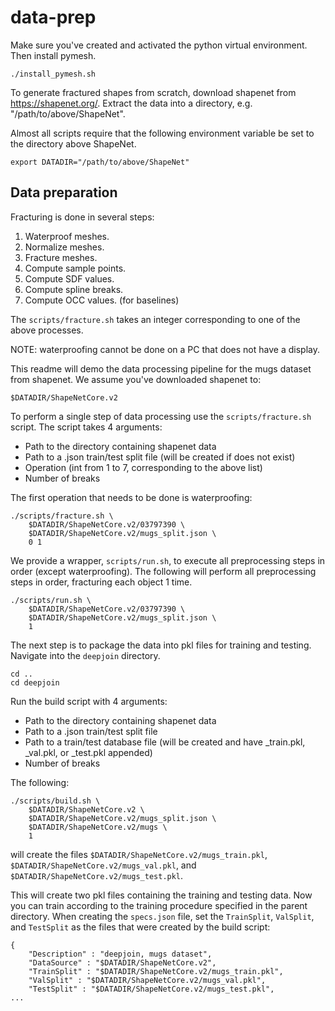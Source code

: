 # data-prep

Make sure you've created and activated the python virtual environment. Then install pymesh.
```
./install_pymesh.sh
```

To generate fractured shapes from scratch, download shapenet from https://shapenet.org/. Extract the data into a directory, e.g. "/path/to/above/ShapeNet".

Almost all scripts require that the following environment variable be set to the directory above ShapeNet.
```
export DATADIR="/path/to/above/ShapeNet"
```

## Data preparation
Fracturing is done in several steps:

1) Waterproof meshes.
2) Normalize meshes. 
3) Fracture meshes. 
4) Compute sample points.
5) Compute SDF values. 
6) Compute spline breaks. 
7) Compute OCC values. (for baselines)

The `scripts/fracture.sh` takes an integer corresponding to one of the above processes.

NOTE: waterproofing cannot be done on a PC that does not have a display.

This readme will demo the data processing pipeline for the mugs dataset from shapenet. We assume you've downloaded shapenet to:
```
$DATADIR/ShapeNetCore.v2
```

To perform a single step of data processing use the `scripts/fracture.sh` script. The script takes 4 arguments:
- Path to the directory containing shapenet data
- Path to a .json train/test split file (will be created if does not exist)
- Operation (int from 1 to 7, corresponding to the above list)
- Number of breaks

The first operation that needs to be done is waterproofing:
```
./scripts/fracture.sh \
    $DATADIR/ShapeNetCore.v2/03797390 \
    $DATADIR/ShapeNetCore.v2/mugs_split.json \
    0 1
```

We provide a wrapper, `scripts/run.sh`, to execute all preprocessing steps in order (except waterproofing). The following will perform all preprocessing steps in order, fracturing each object 1 time.
```
./scripts/run.sh \
    $DATADIR/ShapeNetCore.v2/03797390 \
    $DATADIR/ShapeNetCore.v2/mugs_split.json \
    1
```

The next step is to package the data into pkl files for training and testing. Navigate into the `deepjoin` directory.
```
cd ..
cd deepjoin
```

Run the build script with 4 arguments:
- Path to the directory containing shapenet data
- Path to a .json train/test split file
- Path to a train/test database file (will be created and have _train.pkl, _val.pkl, or _test.pkl appended)
- Number of breaks

The following: 
```
./scripts/build.sh \
    $DATADIR/ShapeNetCore.v2 \
    $DATADIR/ShapeNetCore.v2/mugs_split.json \
    $DATADIR/ShapeNetCore.v2/mugs \
    1
```
will create the files `$DATADIR/ShapeNetCore.v2/mugs_train.pkl`, `$DATADIR/ShapeNetCore.v2/mugs_val.pkl`, and `$DATADIR/ShapeNetCore.v2/mugs_test.pkl`.

This will create two pkl files containing the training and testing data. Now you can train according to the training procedure specified in the parent directory. When creating the `specs.json` file, set the `TrainSplit`, `ValSplit`, and `TestSplit` as the files that were created by the build script:
```
{
    "Description" : "deepjoin, mugs dataset",
    "DataSource" : "$DATADIR/ShapeNetCore.v2",
    "TrainSplit" : "$DATADIR/ShapeNetCore.v2/mugs_train.pkl",
    "ValSplit" : "$DATADIR/ShapeNetCore.v2/mugs_val.pkl",
    "TestSplit" : "$DATADIR/ShapeNetCore.v2/mugs_test.pkl",
...
```
